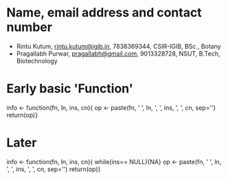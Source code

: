 # Name, email address and contact number
- Rintu Kutum, rintu.kutum@igib.in, 7838369344, CSIR-IGIB, BSc., Botany
- Pragallabh Purwar, pragallabh@gmail.com, 9013328728, NSUT, B.Tech, Biotechnology

# Early basic 'Function'

info <- function(fn, ln, ins, cn){
op <- paste(fn, ' ', ln, ', ', ins, ', ', cn, sep='')
return(op)}




# Later
info <- function(fn, ln, ins, cn){
while(ins== NULL){NA}
op <- paste(fn, ' ', ln, ', ', ins, ', ', cn, sep='')
return(op)}

